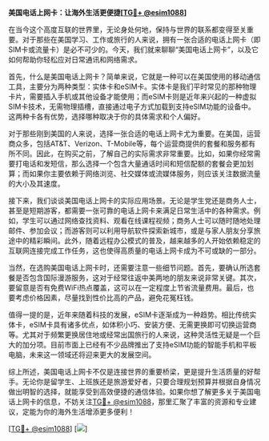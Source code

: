 **美国电话上网卡：让海外生活更便捷[[TG💪+ @esim1088](https://t.me/s/esim1088)]**

在当今这个高度互联的世界里，无论身处何地，保持与世界的联系都变得至关重要。对于那些在美国学习、工作或旅行的人来说，拥有一张合适的电话上网卡（即SIM卡或流量卡）是必不可少的。今天，我们就来聊聊“美国电话上网卡”，以及它如何帮助你轻松应对日常通讯和网络需求。

首先，什么是美国电话上网卡？简单来说，它就是一种可以在美国使用的移动通信工具，主要分为两种类型：实体卡和eSIM卡。实体卡是我们平时常见的那种物理卡片，需要插入手机或其他设备才能使用；而eSIM卡则是近年来兴起的一种虚拟SIM卡技术，无需物理插槽，直接通过电子方式加载到支持eSIM功能的设备中。这两种卡各有优势，选择哪种取决于你的具体需求和个人偏好。

对于那些刚到美国的人来说，选择一张合适的电话上网卡尤为重要。在美国，运营商众多，包括AT&T、Verizon、T-Mobile等，每个运营商提供的套餐和服务都有所不同。因此，在购买之前，了解自己的实际需求非常重要。比如，如果你经常需要打电话和发短信，那么选择一个包含大量通话时间和短信配额的套餐会更加划算；而如果你主要依赖于网络浏览、社交媒体或流媒体服务，则应该关注数据流量的大小及其速度。

接下来，我们谈谈美国电话上网卡的实际应用场景。无论是学生党还是商务人士，甚至是短期游客，都需要一张可靠的电话上网卡来满足日常生活中的各种需求。例如，学生可以通过网络查找资料、观看在线课程视频；商务人士可以随时随地处理邮件、参加会议；而游客则可以利用导航软件探索新城市，或是与家人朋友分享旅途中的精彩瞬间。此外，随着远程办公模式的普及，越来越多的人开始依赖稳定的互联网连接完成工作任务，这也使得高质量的电话上网卡成为不可或缺的一部分。

当然，在选购美国电话上网卡时，还需要注意一些细节问题。首先，要确认所选套餐是否包含国际漫游服务，这对于经常往返中美两地的朋友来说非常关键。其次，要留意是否有免费WiFi热点覆盖，这可以在一定程度上节省流量费用。最后，也要考虑价格因素，尽量找到性价比高的产品，避免花冤枉钱。

值得一提的是，近年来随着科技的发展，eSIM卡逐渐成为一种趋势。相比传统实体卡，eSIM卡具有诸多优点，如体积小巧、安装方便、无需更换即可切换运营商等。尤其对于频繁更换居住地或经常出国旅行的人来说，这种灵活性无疑是一个巨大的加分项。目前市面上已经有不少品牌推出了支持eSIM功能的智能手机和平板电脑，未来这一领域还将迎来更大的发展空间。

综上所述，美国电话上网卡不仅是连接世界的重要桥梁，更是提升生活质量的好帮手。无论你是留学生、上班族还是旅游爱好者，只要合理规划预算并根据自身情况做出明智的选择，就能享受到高效便捷的通信体验。如果你想了解更多关于美国电话上网卡的信息，不妨关注[TG💪+ @esim1088](https://t.me/s/esim1088)，那里汇聚了丰富的资源和专业建议，定能为你的海外生活增添更多便利！

[[TG💪+ @esim1088](https://t.me/s/esim1088)] [![](https://i.postimg.cc/4NQfJmqS/Snipaste-2025-05-13-00-14-12.png)]